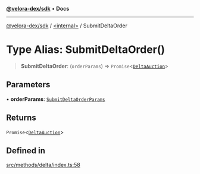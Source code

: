 [**@velora-dex/sdk**](../../README.md) • **Docs**

***

[@velora-dex/sdk](../../globals.md) / [\<internal\>](../README.md) / SubmitDeltaOrder

# Type Alias: SubmitDeltaOrder()

> **SubmitDeltaOrder**: (`orderParams`) => `Promise`\<[`DeltaAuction`](../../type-aliases/DeltaAuction.md)\>

## Parameters

• **orderParams**: [`SubmitDeltaOrderParams`](../../type-aliases/SubmitDeltaOrderParams.md)

## Returns

`Promise`\<[`DeltaAuction`](../../type-aliases/DeltaAuction.md)\>

## Defined in

[src/methods/delta/index.ts:58](https://github.com/VeloraDEX/paraswap-sdk/blob/feat/velora/src/methods/delta/index.ts#L58)
